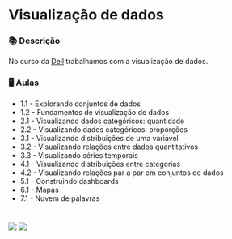# Visualização de dados


### 📚  Descrição

No curso da [Dell](http://leadfortaleza.com.br/dal/nossos-cursos/) trabalhamos com a visualização de dados. 

### 🖥️  Aulas

- 1.1 - Explorando conjuntos de dados
- 1.2 - Fundamentos de visualização de dados
- 2.1 - Visualizando dados categóricos: quantidade
- 2.2 - Visualizando dados categóricos: proporções
- 3.1 - Visualizando distribuições de uma variável
- 3.2 - Visualizando relações entre dados quantitativos
- 3.3 - Visualizando séries temporais
- 4.1 - Visualizando distribuições entre categorias
- 4.2 - Visualizando relações par a par em conjuntos de dados
- 5.1 - Construindo dashboards
- 6.1 - Mapas
- 7.1 - Nuvem de palavras


#

<div>
  <p align="left">
    <a href="https://www.linkedin.com/in/claudia-anjos/" target="_blank"><img src="https://img.shields.io/badge/-LinkedIn-%230077B5?style=for-the-badge&logo=linkedin" target="_blank"></a>
    <a href="https://medium.com/@ndosanjosc" target="_blank"><img src="https://img.shields.io/badge/-Medium-FF5722?style=for-the-badge&logo=medium" target="_blank"></a>
</div>
